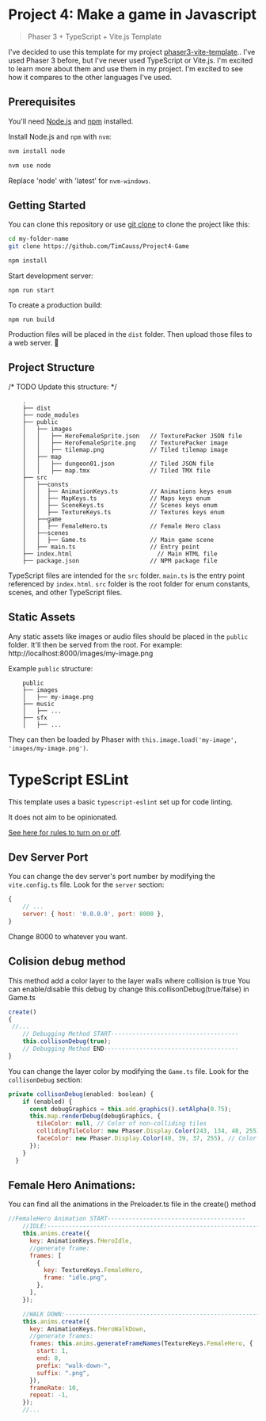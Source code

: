# Project 4: Make a game in Javascript

> Phaser 3 + TypeScript + Vite.js Template

I've decided to use this template for my project [phaser3-vite-template](https://github.com/ourcade/phaser3-vite-template).. 
I've used Phaser 3 before, but I've never used TypeScript or Vite.js. I'm excited to learn more about them and use them in my project. I'm excited to see how it compares to the other languages I've used.

## Prerequisites

You'll need [Node.js](https://nodejs.org/en/) and [npm](https://www.npmjs.com/) installed.

Install Node.js and `npm` with `nvm`:

```bash
nvm install node

nvm use node
```

Replace 'node' with 'latest' for `nvm-windows`.

## Getting Started

You can clone this repository or use [git clone](https://github.com/TimCauss/Project4-Game) to clone the project like this:

```bash
cd my-folder-name
git clone https://github.com/TimCauss/Project4-Game

npm install
```

Start development server:

```
npm run start
```

To create a production build:

```
npm run build
```

Production files will be placed in the `dist` folder. Then upload those files to a web server. 🎉

## Project Structure

/* TODO Update this structure: */

```
    .
    ├── dist
    ├── node_modules
    ├── public
    │   ├── images
    │   │   ├── HeroFemaleSprite.json   // TexturePacker JSON file
    │   │   ├── HeroFemaleSprite.png    // TexturePacker image
    │   │   ├── tilemap.png             // Tiled tilemap image
    │   ├── map
    │   │   ├── dungeon01.json          // Tiled JSON file
    │   │   ├── map.tmx                 // Tiled TMX file
    ├── src
    │   ├──consts
    │   │  ├── AnimationKeys.ts         // Animations keys enum
    │   │  ├── MapKeys.ts               // Maps keys enum
    │   │  ├── SceneKeys.ts             // Scenes keys enum
    │   │  ├── TextureKeys.ts           // Textures keys enum
    │   ├──game
    │   │  ├── FemaleHero.ts            // Female Hero class
    │   ├──scenes
    │   │  ├── Game.ts                  // Main game scene
    │   ├── main.ts                     // Entry point
	├── index.html                        // Main HTML file
    ├── package.json                    // NPM package file
```

TypeScript files are intended for the `src` folder. `main.ts` is the entry point referenced by `index.html`.
`src` folder is the root folder for enum constants, scenes, and other TypeScript files.

## Static Assets

Any static assets like images or audio files should be placed in the `public` folder. It'll then be served from the root. For example: http://localhost:8000/images/my-image.png

Example `public` structure:

```
    public
    ├── images
    │   ├── my-image.png
    ├── music
    │   ├── ...
    ├── sfx
    │   ├── ...
```

They can then be loaded by Phaser with `this.image.load('my-image', 'images/my-image.png')`.

# TypeScript ESLint

This template uses a basic `typescript-eslint` set up for code linting.

It does not aim to be opinionated.

[See here for rules to turn on or off](https://eslint.org/docs/rules/).

## Dev Server Port

You can change the dev server's port number by modifying the `vite.config.ts` file. Look for the `server` section:

```js
{
	// ...
	server: { host: '0.0.0.0', port: 8000 },
}
```

Change 8000 to whatever you want.

## Colision debug method

This method add a color layer to the layer walls where collision is true
You can enable/disable this debug by change this.collisonDebug(true/false) in Game.ts

```js
create() 
{
 //...
    // Debugging Method START------------------------------------
    this.collisonDebug(true);
    // Debugging Method END--------------------------------------
}
```

You can change the layer color by modifying the `Game.ts` file. Look for the `collisonDebug` section:

```js
private collisonDebug(enabled: boolean) {
    if (enabled) {
      const debugGraphics = this.add.graphics().setAlpha(0.75);
      this.map.renderDebug(debugGraphics, {
        tileColor: null, // Color of non-colliding tiles
        collidingTileColor: new Phaser.Display.Color(243, 134, 48, 255), // Color of colliding tiles
        faceColor: new Phaser.Display.Color(40, 39, 37, 255), // Color of colliding face edges
      });
    }
  }
```

## Female Hero Animations:

You can find all the animations in the Preloader.ts file in the create() method

```js
//FemaleHero Animation START---------------------------------------
    //IDLE:------------------------------------------------------------
    this.anims.create({
      key: AnimationKeys.fHeroIdle,
      //generate frame:
      frames: [
        {
          key: TextureKeys.FemaleHero,
          frame: "idle.png",
        },
      ],
    });

    //WALK DOWN:-------------------------------------------------------
    this.anims.create({
      key: AnimationKeys.fHeroWalkDown,
      //generate frames:
      frames: this.anims.generateFrameNames(TextureKeys.FemaleHero, {
        start: 1,
        end: 8,
        prefix: "walk-down-",
        suffix: ".png",
      }),
      frameRate: 10,
      repeat: -1,
    });
    //...
```